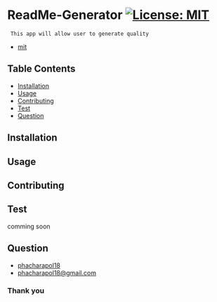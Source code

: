 # ReadMe-Generator [![License: MIT](https://img.shields.io/badge/License-MIT-yellow.svg)](https://opensource.org/licenses/MIT)
     This app will allow user to generate quality
- [mit](https://choosealicense.com/licenses/mit/)
## Table Contents
- [Installation](#installation)
- [Usage](#usage)
- [Contributing](#contributing)
- [Test](#test)
- [Question](#question)
<a name="installation"></a>
## Installation
    
<a name="usage"></a>
## Usage
    
   

<a name="contributing"></a>
## Contributing
    
<a name="test"></a>
## Test
comming soon
<a name="question"></a>
## Question
- [phacharapol18](https://github.com/phacharapol18)
- <a href = "mailto:phacharapol18@gmail.com" target = "_blank">phacharapol18@gmail.com</a>
### Thank you
    